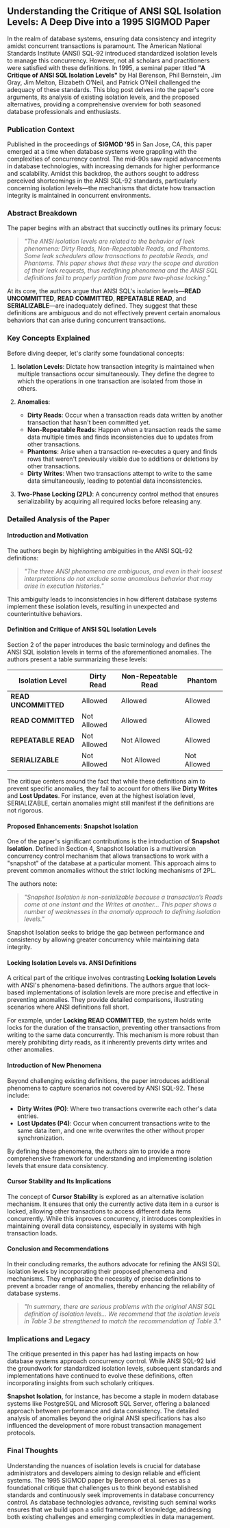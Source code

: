 ## Understanding the Critique of ANSI SQL Isolation Levels: A Deep Dive into a 1995 SIGMOD Paper

In the realm of database systems, ensuring data consistency and integrity amidst concurrent transactions is paramount. The American National Standards Institute (ANSI) SQL-92 introduced standardized isolation levels to manage this concurrency. However, not all scholars and practitioners were satisfied with these definitions. In 1995, a seminal paper titled **"A Critique of ANSI SQL Isolation Levels"** by Hal Berenson, Phil Bernstein, Jim Gray, Jim Melton, Elizabeth O’Neil, and Patrick O’Neil challenged the adequacy of these standards. This blog post delves into the paper's core arguments, its analysis of existing isolation levels, and the proposed alternatives, providing a comprehensive overview for both seasoned database professionals and enthusiasts.

### **Publication Context**

Published in the proceedings of **SIGMOD '95** in San Jose, CA, this paper emerged at a time when database systems were grappling with the complexities of concurrency control. The mid-90s saw rapid advancements in database technologies, with increasing demands for higher performance and scalability. Amidst this backdrop, the authors sought to address perceived shortcomings in the ANSI SQL-92 standards, particularly concerning isolation levels—the mechanisms that dictate how transaction integrity is maintained in concurrent environments.

### **Abstract Breakdown**

The paper begins with an abstract that succinctly outlines its primary focus:

> *"The ANSI isolation levels are related to the behavior of leek phenomena: Dirty Reads, Non-Repeatable Reads, and Phantoms. Some leak schedulers allow transactions to peatable Reads, and Phantoms. This paper shows that these vary the scope and duration of their leak requests, thus redefining phenomena and the ANSI SQL definitions fail to properly partition from pure two-phase locking."*

At its core, the authors argue that ANSI SQL's isolation levels—**READ UNCOMMITTED**, **READ COMMITTED**, **REPEATABLE READ**, and **SERIALIZABLE**—are inadequately defined. They suggest that these definitions are ambiguous and do not effectively prevent certain anomalous behaviors that can arise during concurrent transactions.

### **Key Concepts Explained**

Before diving deeper, let's clarify some foundational concepts:

1. **Isolation Levels**: Dictate how transaction integrity is maintained when multiple transactions occur simultaneously. They define the degree to which the operations in one transaction are isolated from those in others.

2. **Anomalies**:
   - **Dirty Reads**: Occur when a transaction reads data written by another transaction that hasn't been committed yet.
   - **Non-Repeatable Reads**: Happen when a transaction reads the same data multiple times and finds inconsistencies due to updates from other transactions.
   - **Phantoms**: Arise when a transaction re-executes a query and finds rows that weren't previously visible due to additions or deletions by other transactions.
   - **Dirty Writes**: When two transactions attempt to write to the same data simultaneously, leading to potential data inconsistencies.

3. **Two-Phase Locking (2PL)**: A concurrency control method that ensures serializability by acquiring all required locks before releasing any.

### **Detailed Analysis of the Paper**

#### **Introduction and Motivation**

The authors begin by highlighting ambiguities in the ANSI SQL-92 definitions:

> *"The three ANSI phenomena are ambiguous, and even in their loosest interpretations do not exclude some anomalous behavior that may arise in execution histories."*

This ambiguity leads to inconsistencies in how different database systems implement these isolation levels, resulting in unexpected and counterintuitive behaviors.

#### **Definition and Critique of ANSI SQL Isolation Levels**

Section 2 of the paper introduces the basic terminology and defines the ANSI SQL isolation levels in terms of the aforementioned anomalies. The authors present a table summarizing these levels:

| Isolation Level      | Dirty Read | Non-Repeatable Read | Phantom |
|----------------------|------------|---------------------|---------|
| **READ UNCOMMITTED** | Allowed    | Allowed             | Allowed |
| **READ COMMITTED**   | Not Allowed| Allowed             | Allowed |
| **REPEATABLE READ**  | Not Allowed| Not Allowed         | Allowed |
| **SERIALIZABLE**     | Not Allowed| Not Allowed         | Not Allowed |

The critique centers around the fact that while these definitions aim to prevent specific anomalies, they fail to account for others like **Dirty Writes** and **Lost Updates**. For instance, even at the highest isolation level, SERIALIZABLE, certain anomalies might still manifest if the definitions are not rigorous.

#### **Proposed Enhancements: Snapshot Isolation**

One of the paper's significant contributions is the introduction of **Snapshot Isolation**. Defined in Section 4, Snapshot Isolation is a multiversion concurrency control mechanism that allows transactions to work with a "snapshot" of the database at a particular moment. This approach aims to prevent common anomalies without the strict locking mechanisms of 2PL.

The authors note:

> *"Snapshot Isolation is non-serializable because a transaction’s Reads come at one instant and the Writes at another... This paper shows a number of weaknesses in the anomaly approach to defining isolation levels."*

Snapshot Isolation seeks to bridge the gap between performance and consistency by allowing greater concurrency while maintaining data integrity.

#### **Locking Isolation Levels vs. ANSI Definitions**

A critical part of the critique involves contrasting **Locking Isolation Levels** with ANSI's phenomena-based definitions. The authors argue that lock-based implementations of isolation levels are more precise and effective in preventing anomalies. They provide detailed comparisons, illustrating scenarios where ANSI definitions fall short.

For example, under **Locking READ COMMITTED**, the system holds write locks for the duration of the transaction, preventing other transactions from writing to the same data concurrently. This mechanism is more robust than merely prohibiting dirty reads, as it inherently prevents dirty writes and other anomalies.

#### **Introduction of New Phenomena**

Beyond challenging existing definitions, the paper introduces additional phenomena to capture scenarios not covered by ANSI SQL-92. These include:

- **Dirty Writes (PO)**: Where two transactions overwrite each other's data entries.
- **Lost Updates (P4)**: Occur when concurrent transactions write to the same data item, and one write overwrites the other without proper synchronization.

By defining these phenomena, the authors aim to provide a more comprehensive framework for understanding and implementing isolation levels that ensure data consistency.

#### **Cursor Stability and Its Implications**

The concept of **Cursor Stability** is explored as an alternative isolation mechanism. It ensures that only the currently active data item in a cursor is locked, allowing other transactions to access different data items concurrently. While this improves concurrency, it introduces complexities in maintaining overall data consistency, especially in systems with high transaction loads.

#### **Conclusion and Recommendations**

In their concluding remarks, the authors advocate for refining the ANSI SQL isolation levels by incorporating their proposed phenomena and mechanisms. They emphasize the necessity of precise definitions to prevent a broader range of anomalies, thereby enhancing the reliability of database systems.

> *"In summary, there are serious problems with the original ANSI SQL definition of isolation levels... We recommend that the isolation levels in Table 3 be strengthened to match the recommendation of Table 3."*

### **Implications and Legacy**

The critique presented in this paper has had lasting impacts on how database systems approach concurrency control. While ANSI SQL-92 laid the groundwork for standardized isolation levels, subsequent standards and implementations have continued to evolve these definitions, often incorporating insights from such scholarly critiques.

**Snapshot Isolation**, for instance, has become a staple in modern database systems like PostgreSQL and Microsoft SQL Server, offering a balanced approach between performance and data consistency. The detailed analysis of anomalies beyond the original ANSI specifications has also influenced the development of more robust transaction management protocols.

### **Final Thoughts**

Understanding the nuances of isolation levels is crucial for database administrators and developers aiming to design reliable and efficient systems. The 1995 SIGMOD paper by Berenson et al. serves as a foundational critique that challenges us to think beyond established standards and continuously seek improvements in database concurrency control. As database technologies advance, revisiting such seminal works ensures that we build upon a solid framework of knowledge, addressing both existing challenges and emerging complexities in data management.